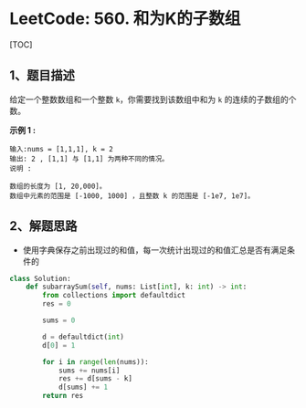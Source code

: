 # LeetCode: 560. 和为K的子数组

[TOC]

## 1、题目描述

给定一个整数数组和一个整数 `k`，你需要找到该数组中和为 `k` 的连续的子数组的个数。

**示例 1 :**

```
输入:nums = [1,1,1], k = 2
输出: 2 , [1,1] 与 [1,1] 为两种不同的情况。
说明 :

数组的长度为 [1, 20,000]。
数组中元素的范围是 [-1000, 1000] ，且整数 k 的范围是 [-1e7, 1e7]。
```



## 2、解题思路

- 使用字典保存之前出现过的和值，每一次统计出现过的和值汇总是否有满足条件的



```python
class Solution:
    def subarraySum(self, nums: List[int], k: int) -> int:
        from collections import defaultdict
        res = 0

        sums = 0

        d = defaultdict(int)
        d[0] = 1

        for i in range(len(nums)):
            sums += nums[i]
            res += d[sums - k]
            d[sums] += 1
        return res
```

